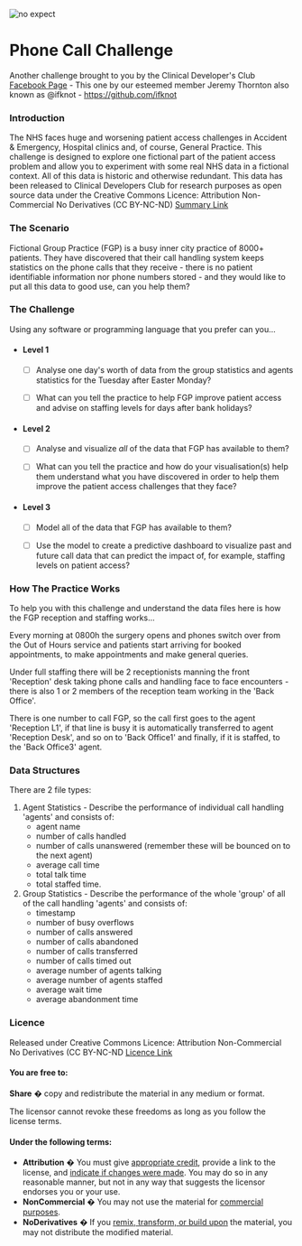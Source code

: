 ![no expect](https://cldup.com/_J15R6UgNI.png)

# Phone Call Challenge #

Another challenge brought to you by the Clinical Developer's Club [Facebook Page](https://www.facebook.com/groups/257859457974818/) - This one by our esteemed member Jeremy Thornton also known as @ifknot - https://github.com/ifknot

### Introduction ###

The NHS faces huge and worsening patient access challenges in Accident & Emergency, Hospital clinics and, of course, General Practice. This challenge is designed to explore one fictional part of the patient access problem and allow you to experiment with some real NHS data in a fictional context. All of this data is historic and otherwise redundant. This data has been released to Clinical Developers Club for research purposes as open source data under the  Creative Commons Licence: Attribution Non-Commercial No Derivatives (CC BY-NC-ND) [Summary Link](https://creativecommons.org/licenses/by-nc-nd/4.0/)

### The Scenario

Fictional Group Practice (FGP) is a busy inner city practice of 8000+ patients. They have discovered that their call handling system keeps statistics on the phone calls that they receive - there is no patient identifiable information nor phone numbers stored - and they would like to put all this data to good use, can you help them?

### The Challenge ###

Using any software or programming language that you prefer can you...

- #### Level 1 ####

  - [ ] Analyse one day's worth of data from the group statistics and agents statistics for the Tuesday after Easter Monday? 


  - [ ] What can you tell the practice to help FGP improve patient access and advise on staffing levels for days after bank holidays?

- #### Level 2 ####

  - [ ] Analyse and visualize *all* of the data that FGP has available to them? 


  - [ ] What can you tell the practice and how do your visualisation(s) help them understand what you have discovered in order to help them improve the patient access challenges that they face?

- #### Level 3 ####

  - [ ] Model all of the data that FGP has available to them?


  - [ ] Use the model to create a predictive dashboard to visualize past and future call data that can predict the impact of, for example, staffing levels on patient access?

### How The Practice Works

To help you with this challenge and understand the data files here is how the FGP reception and staffing works...

Every morning at 0800h the surgery opens and phones switch over from the Out of Hours service and patients start arriving for booked appointments, to make appointments and make general queries. 

Under full staffing there will be 2 receptionists manning the front 'Reception' desk taking phone calls and handling face to face encounters - there is also 1 or 2 members of the reception team working in the 'Back Office'.

There is one number to call FGP, so the call first goes to the agent 'Reception L1', if that line is busy it is automatically transferred to agent 'Reception Desk', and so on to 'Back Office1' and finally, if it is staffed, to the 'Back Office3' agent.

### Data Structures

There are 2 file types:

1. Agent Statistics - Describe the performance of individual call handling 'agents' and consists of: 
   - agent name
   - number of calls handled 
   - number of calls unanswered (remember these will be bounced on to the next agent)
   - average call time
   - total talk time
   - total staffed time.
2. Group Statistics - Describe the performance of the whole 'group' of all of the call handling 'agents' and consists of:
   - timestamp
   - number of busy overflows
   - number of calls answered
   - number of calls abandoned 
   - number of calls transferred
   - number of calls timed out 
   - average number of agents talking 
   - average number of agents staffed 
   - average wait time 
   - average abandonment time

### Licence 

Released under Creative Commons Licence: Attribution Non-Commercial No Derivatives (CC BY-NC-ND [Licence Link](https://creativecommons.org/licenses/by-nc-nd/4.0/legalcode)

#### You are free to:

**Share** � copy and redistribute the material in any medium or format.

The licensor cannot revoke these freedoms as long as you follow the license terms.

#### Under the following terms:

- **Attribution** � You must give [appropriate credit](https://creativecommons.org/licenses/by-nc-nd/4.0/#), provide a link to the license, and [indicate if changes were made](https://creativecommons.org/licenses/by-nc-nd/4.0/#). You may do so in any reasonable manner, but not in any way that suggests the licensor endorses you or your use.
- **NonCommercial** � You may not use the material for [commercial purposes](https://creativecommons.org/licenses/by-nc-nd/4.0/#).
- **NoDerivatives** � If you [remix, transform, or build upon](https://creativecommons.org/licenses/by-nc-nd/4.0/#) the material, you may not distribute the modified material.






